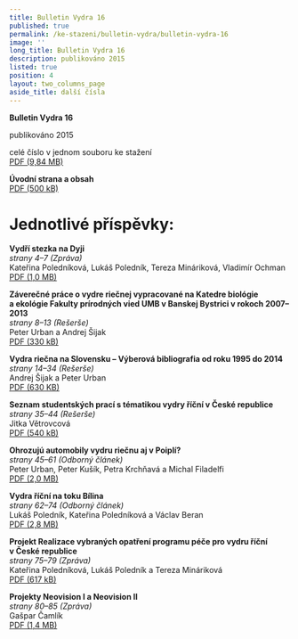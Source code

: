 ```yaml
---
title: Bulletin Vydra 16
published: true
permalink: /ke-stazeni/bulletin-vydra/bulletin-vydra-16
image: ''
long_title: Bulletin Vydra 16
description: publikováno 2015
listed: true
position: 4
layout: two_columns_page
aside_title: další čísla
---
```

**Bulletin Vydra 16**

publikováno 2015

celé číslo v jednom souboru ke stažení\
[PDF (9,84 MB)](/media/bulletin_vydra_16.pdf)

**Úvodní strana a obsah**\
[PDF (500 kB)](/media/1_cover.pdf)

# Jednotlivé příspěvky:

**Vydří stezka na Dyji**\
_strany 4–7 (Zpráva)_\
Kateřina Poledníková, Lukáš Poledník, Tereza Mináriková, Vladimír
Ochman\
[PDF (1,0 MB)](/media/2_Polednikova_etal_4_7.pdf)

**Záverečné práce o vydre riečnej vypracované na Katedre biológie
a ekológie Fakulty prírodných vied UMB v Banskej Bystrici v rokoch
2007–2013**\
_strany 8–13 (Rešerše)_\
Peter Urban a Andrej Šijak\
[PDF (330 kB)](/media/3_Urban_Sijak_8_13.pdf)

**Vydra riečna na Slovensku – Výberová bibliografia od roku 1995 do
2014**\
_strany 14–34 (Rešerše)_\
Andrej Šijak a Peter Urban\
[PDF (630 KB)](/media/4_Sijak_Urban_14_34.pdf)

**Seznam studentských prací s tématikou vydry říční v České
republice**\
_strany 35–44 (Rešerše)_\
Jitka Větrovcová\
[PDF (540 kB)](/media/4_Sijak_Urban_14_34.pdf)

**Ohrozujú automobily vydru riečnu aj v Poiplí?**\
_strany 45–61 (Odborný článek)_\
Peter Urban, Peter Kušík, Petra Krchňavá a Michal Filadelfi\
[PDF (2,0 MB)](/media/6_Urban_etal_45_61.pdf)

**Vydra říční na toku Bílina**\
_strany 62–74 (Odborný článek)_\
Lukáš Poledník, Kateřina Poledníková a Václav Beran\
[PDF (2,8 MB)](/media/7_Polednik_etal_62_74.pdf)

**Projekt Realizace vybraných opatření programu péče pro vydru říční
v České republice**\
_strany 75–79 (Zpráva)_\
Kateřina Poledníková, Lukáš Poledník a Tereza Mináriková\
[PDF (617 kB)](/media/8_Polednikova_etal_75_79.pdf)

**Projekty Neovision I a Neovision II**\
_strany 80–85 (Zpráva)_\
Gašpar Čamlík\
[PDF (1,4 MB)](/media/9_Camlik_80_85.pdf)
